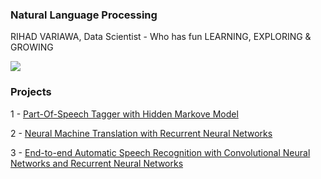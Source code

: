 ### Natural Language Processing
RIHAD VARIAWA, Data Scientist - Who has fun LEARNING, EXPLORING & GROWING

![](https://media.giphy.com/media/13Zn7jKeFN04z6/giphy.gif)

### Projects

1 - [Part-Of-Speech Tagger with Hidden Markove Model](https://github.com/2series/Natural-Language-Processing/tree/master/Project%201%20-%20POS%20HMM%20Tagger)

2 - [Neural Machine Translation with Recurrent Neural Networks](https://github.com/2series/Natural-Language-Processing/tree/master/Project%202%20-%20Machine%20Translation)

3 - [End-to-end Automatic Speech Recognition with Convolutional Neural Networks and Recurrent Neural Networks](https://github.com/2series/Natural-Language-Processing/tree/master/Project%203%20-%20DNN%20Speech%20Recognizer)

